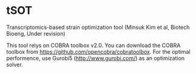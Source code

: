 # tSOT
Transcriptomics-based strain optimization tool (Minsuk Kim et al, Biotech Bioeng, Under revision)

This tool relys on COBRA toolbox v2.0.
You can download the COBRA toolbox from https://github.com/opencobra/cobratoolbox.
For the optimal performence, use Gurobi5 (http://www.gurobi.com/) as an optimization solver.
